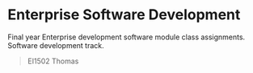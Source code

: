 # Enterprise Software Development

Final year Enterprise development software module class assignments.
Software development track. 

> EI1502 Thomas
